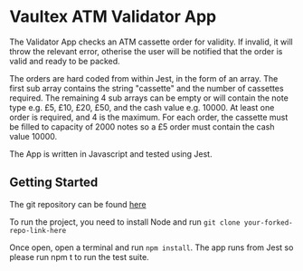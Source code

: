 # Vaultex ATM Validator App

The Validator App checks an ATM cassette order for validity. If invalid, it will throw the relevant error, otherise the user will be notified that the order is valid
and ready to be packed.

The orders are hard coded from within Jest, in the form of an array. The first sub array contains the string "cassette" and the number of cassettes required. 
The remaining 4 sub arrays can be empty or will contain the note type e.g. £5, £10, £20, £50, and the cash value e.g. 10000. At least one order is required, and 4 
is the maximum. For each order, the cassette must be filled to capacity of 2000 notes so a £5 order must contain the cash value 10000. 

The App is written in Javascript and tested using Jest. 

## Getting Started

The git repository can be found [here](https://github.com/AndyBrowbank/vaultex)

To run the project, you need to install Node and run `git clone your-forked-repo-link-here`

Once open, open a terminal and run `npm install`. The app runs from Jest so please run npm t to run the test suite. 

